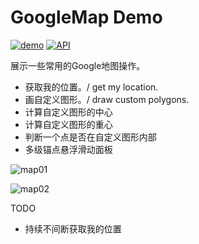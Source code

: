 # GoogleMap Demo 

[![demo](https://img.shields.io/badge/download-demo-blue.svg)](https://github.com/shaoshuai904/GoogleMap_Demo/blob/master/screens/app_v1.0.1_5.apk)
[![API](https://img.shields.io/badge/API-19%2B-green.svg?style=flat)](https://android-arsenal.com/api?level=19)


展示一些常用的Google地图操作。

- 获取我的位置。/ get my location.
- 画自定义图形。/ draw custom polygons.
- 计算自定义图形的中心
- 计算自定义图形的重心
- 判断一个点是否在自定义图形内部
- 多级锚点悬浮滑动面板


![map01](https://github.com/shaoshuai904/GoogleMap_Demo/blob/master/screens/map01.png)

![map02](https://github.com/shaoshuai904/GoogleMap_Demo/blob/master/screens/map02.png)


TODO

- 持续不间断获取我的位置
 
